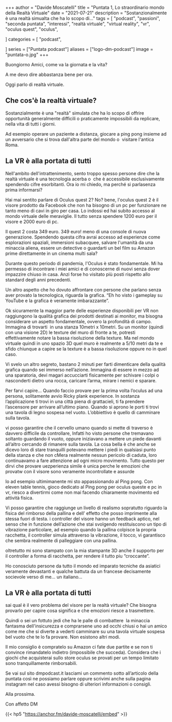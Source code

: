 +++
author = "Davide Moscatelli"
title = "Puntata 1, Lo straordinario mondo della Realtà Virtuale"
date = "2021-07-21"
description = "Sostanzionalmente è una realtà simualta che ha lo scopo di..."
tags = [
    "podcast",
    "passioni",
    "seconda puntata",
    "interessi",
    "realtà virtuale",
    "virtual reality",
    "vr",
    "oculus quest",
    "oculus",

]
categories = [
    "podcast",

]
series = ["Puntata podcast"]
aliases = ["logo-dm-podcast"]
image = "puntata-o.jpg"
+++

Buongiorno Amici, come va la giornata e la vita?

A me devo dire abbastanza bene per ora.

Oggi parlo di realtà virtuale.
<!--more-->

## Che cos'è la realtà virtuale?

Sostanzialmente è una "realtà" simulata che ha lo scopo di offrire opportunità generalmente difficili o praticamente impossibili da replicare, nella vita di tutti i giorni.

Ad esempio operare un paziente a distanza, giocare a ping pong insieme ad un avversario che si trova dall'altra parte del mondo o  visitare l'antica Roma.

## La VR è alla portata di tutti

Nell'ambito dell'intrattenimento, sento troppo spesso persone dire che la realtà virtuale è una tecnologia acerba o  che è accessibile esclusivamente spendendo cifre esorbitanti.
Ora io mi chiedo, ma perché si parlasenza prima informarsi?

Hai mai sentito parlare di Oculus quest 2? No?
bene, l'oculus quest 2 è il visore prodotto da Facebook che non ha bisogno di un pc per funzionare ne tanto meno di cavi in giro per casa. Lo indossi ed hai subito accesso al mondo virtuale delle meraviglie. Il tutto senza spendere 1200 euro per il visore e 2000 euro di pc.

Il quest 2 costa 349 euro. 349 euro! meno di una console di nuova generazione.
Spendendo questa cifra avrai accesso ad esperienze come esplorazioni spaziali, immersioni subacquee, salvare l'umanità da una minaccia aliena, essere un detective o guardarti un bel film su Amazon prime direttamente in un cinema multi sala?

Durante questo periodo di pandemia, l'Oculus è stato fondamentale. Mi ha permesso di incontrare i miei amici e di conoscerne di nuovi senza dover impazzire chiuso in casa. Anzi forse ho visitato più posti rispetto allo standard degli anni precedenti.

Un altro aspetto che ho dovuto affrontare con persone che parlano senza aver provato la tecnologica, riguarda la grafica. “Eh ho visto i gameplay su YouTube e la grafica è veramente imbarazzante”.

Ok sicuramente la maggior parte delle esperienze disponibili per VR non raggiungono la qualità grafica dei prodotti destinati ai monitor, ma bisogna considerare un aspetto fondamentale, ovvero la profondità di campo.
Immagina di trovarti  in una stanza 10metri x 10metri. Su un monitor (quindi con una visione 2D) le texture del muro di fronte a te, potresti effettivamente notare la bassa risoluzione della texture. Ma nel mondo virtuale quindi in uno spazio 3D quel muro è realmente a 5/10 metri da te e sfido chiunque a capire se la texture è a bassa risoluzione oppure no in quel caso.

Vi svelo un altro segreto, bastano 2 minuti per farti dimenticare della qualità grafica quando sei immerso nell’azione. Immagina di essere in mezzo ad una sparatoria, devi magari accucciarti fisicamente per schivare i colpi o nasconderti dietro una rocca, caricare l’arma, mirare i nemici e sparare.

Per farvi capire… Quando faccio provare per la prima volta l’oculus ad una persona, solitamente avvio Ricky plank experience.
In sostanza l’applicazione ti trovi in una città piena di grattacieli, ti fa prendere l’ascensore per arrivare all’ultimo piano. Quando si aprono le porti ti trovi una tavola di legno sospesa nel vuoto. L’obbiettivo è quello di camminare sulla tavola.

vi posso garantire che il cervello umano quando si mette di traverso è davvero difficile da controllare,
Infatti ho visto persone che tremavano soltanto guardando il vuoto, oppure iniziavano a mettere un piede davanti all’altro cercando di rimanere sulla tavola. La cosa bella è che anche se dicevo loro di stare tranquilli potevano mettere i piedi in qualsiasi punto della stanza e che non cMera realmente nessun pericolo di caduta, loro continuavamo a fare attenzione ad ogni micro movimento. Tutto questo per dirvi che provare uezperienza simile è unica perche le emozioni che provatw con il visore sono veramente incontrollate e assurde


Io ad esempio ultimimanente mi sto appassionando al Ping pong. Con eleven table tennis, gioco dedicato al Ping pong per oculus queste e pc in vr, riesco a divertirmi come non mai facendo chiaramente movimento ed attività fisica.

Vi posso garantire che raggiunge un livello di realismo sopratutto riguardo la fisica del rimborso della pallina e dell’ effetto che posso imprimente alla stessa fuori di testa. i controller del visore hanno un feedback aptico, nel senso che in funzione dell’azione che stai svolgendo restituiscono un tipo di vibrazione particolare, ad esempio quando la pallina colpisce la propria racchetta, il controller simula attraverso la vibrazione, il tocco, vi garantisco che sembra realmente di palleggiare con una pallina.

oltretutto mi sono stampato con la mia stampante 3D anche il supporto per il controller a forma di racchetta, per rendere il tutto piu “croccante”.

 Ho conosciuto persone da tutto il mondo ed imparato tecniche da asiatici veramente devastanti e qualche battuta da un francese decisamente socievole verso di me… un italiano…

## La VR è alla portata di tutti

sai qual è il vero problema del visore per la realtà virtuale? Che bisogna provarlo per capire cosa significa e che emozioni riesce a trasmettere.

Quindi o sei un fottuto jedi che ha le palle di combattere  la minaccia fantasma dell'insicurezza e comprarsene uno ad occhi chiusi o hai un amico come me che si diverte a vederti camminare su una tavola virtuale sospesa bel vuoto che te lo fa provare. Non esistono altri modi.

Il mio consiglio è compratelo su Amazon ci fate due partite e se non ti convince rimandatelo indietro (impossibile che succeda). Considera che i giochi che acquisterai sullo store oculus se provati per un tempo limitato sono tranquillamente rimborsabili.

Se vai sul sito dmpodcast.it lasciami un commento sotto all’articolo della puntata così ne possiamo parlare oppure scrivimi anche sulla pagina instagram nel caso avessi bisogno di ulteriori informazioni o consigli.


 Alla prossima.

Con affetto DM

{{< hp5 "https://anchor.fm/davide-moscatelli/embed" >}}
